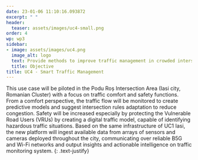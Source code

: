 ```yaml
---
date: 23-01-06 11:10:16.093872
excerpt: " "
header:
  teaser: assets/images/uc4-small.png
order: 4
wp: wp3
sidebar:
- image: assets/images/uc4.png
  image_alt: logo
  text: Provide methods to improve traffic management in crowded intersections, detecting and preventing dangerous situations.
  title: Objective
title: UC4 - Smart Traffic Management
--- 
```

This use case will be piloted in the Podu Roș Intersection Area (Iasi city, Romanian Cluster) with a focus on traffic comfort and safety functions. From a comfort perspective, the traffic flow will be monitored to create predictive models and suggest intersection rules adaptation to reduce congestion. Safety will be increased especially by protecting the Vulnerable Road Users (VRUs) by creating a digital traffic model, capable of identifying hazardous traffic situations. Based on the same infrastructure of UC1 Iasi, the new platform will ingest available data from arrays of sensors and cameras deployed throughout the city, communicating over reliable B5G and Wi-Fi networks and output insights and actionable intelligence on traffic monitoring system.
{: .text-justify}
